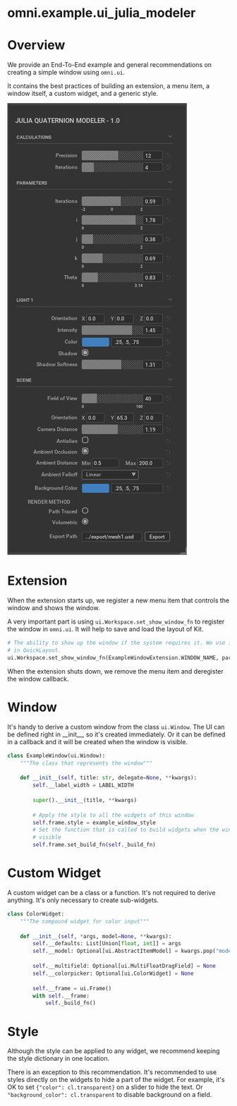 # omni.example.ui_julia_modeler

# Overview

We provide an End-To-End example and general recommendations on creating a
simple window using `omni.ui`.

It contains the best practices of building an extension, a menu item, a window itself, a custom widget, and a generic style.

![](../data/preview.png)

# Extension

When the extension starts up, we register a new menu item that controls the
window and shows the window.

A very important part is using `ui.Workspace.set_show_window_fn` to register the
window in `omni.ui`. It will help to save and load the layout of Kit.

```python
# The ability to show up the window if the system requires it. We use it
# in QuickLayout.
ui.Workspace.set_show_window_fn(ExampleWindowExtension.WINDOW_NAME, partial(self.show_window, None))
```

When the extension shuts down, we remove the menu item and deregister the window
callback.

# Window

It's handy to derive a custom window from the class `ui.Window`. The UI can be
defined right in \_\_init\_\_, so it's created immediately. Or it can be defined in
a callback and it will be created when the window is visible.

```python
class ExampleWindow(ui.Window):
    """The class that represents the window"""

    def __init__(self, title: str, delegate=None, **kwargs):
        self.__label_width = LABEL_WIDTH

        super().__init__(title, **kwargs)

        # Apply the style to all the widgets of this window
        self.frame.style = example_window_style
        # Set the function that is called to build widgets when the window is
        # visible
        self.frame.set_build_fn(self._build_fn)
```

# Custom Widget

A custom widget can be a class or a function. It's not required to derive
anything. It's only necessary to create sub-widgets.

```python
class ColorWidget:
    """The compound widget for color input"""

    def __init__(self, *args, model=None, **kwargs):
        self.__defaults: List[Union[float, int]] = args
        self.__model: Optional[ui.AbstractItemModel] = kwargs.pop("model", None)

        self.__multifield: Optional[ui.MultiFloatDragField] = None
        self.__colorpicker: Optional[ui.ColorWidget] = None

        self.__frame = ui.Frame()
        with self.__frame:
            self._build_fn()
```

# Style

Although the style can be applied to any widget, we recommend keeping the style
dictionary in one location.

There is an exception to this recommendation. It's recommended to use styles
directly on the widgets to hide a part of the widget. For example, it's OK to
set `{"color": cl.transparent}` on a slider to hide the text. Or
`"background_color": cl.transparent` to disable background on a field.
